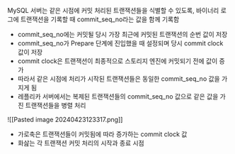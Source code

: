 
MySQL 서버는 같은 시점에 커밋 처리된 트랜잭션들을 식별할 수 있도록, 바이너리 로그에 트랜잭션을 기록할 때 commit_seq_no라는 값을 함께 기록함
- commit_seq_no에는 커밋될 당시 가장 최근에 커밋된 트랜잭션의 순번 값이 저장
- commit_seq_no가 Prepare 단계에 진입했을 때 설정되며 당시 commit clock 값이 저장
- commit clock은 트랜잭션이 최종적으로 스토리지 엔진에 커밋되기 전에 값이 증가
- 따라서 같은 시점에 처리가 시작된 트랜잭션들은 동일한 commit_seq_no 값을 가지게 됨
- 레플리카 서버에서는 복제된 트랜잭션들의 commit_seq_no 값으로 같은 값을 가진 트랜잭션들을 병렬 처리

![[Pasted image 20240423123317.png]]
- 가로축은 트랜잭션들이 커밋됨에 따라 증가하는 commit clock 값
- 화삺는 각 트랜잭션 커밋 처리의 시작과 종료 시점